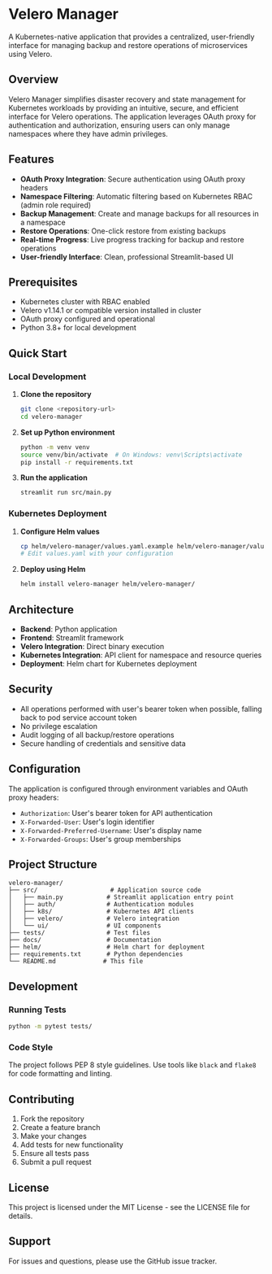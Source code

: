 # Velero Manager

A Kubernetes-native application that provides a centralized, user-friendly interface for managing backup and restore operations of microservices using Velero.

## Overview

Velero Manager simplifies disaster recovery and state management for Kubernetes workloads by providing an intuitive, secure, and efficient interface for Velero operations. The application leverages OAuth proxy for authentication and authorization, ensuring users can only manage namespaces where they have admin privileges.

## Features

- **OAuth Proxy Integration**: Secure authentication using OAuth proxy headers
- **Namespace Filtering**: Automatic filtering based on Kubernetes RBAC (admin role required)
- **Backup Management**: Create and manage backups for all resources in a namespace
- **Restore Operations**: One-click restore from existing backups
- **Real-time Progress**: Live progress tracking for backup and restore operations
- **User-friendly Interface**: Clean, professional Streamlit-based UI

## Prerequisites

- Kubernetes cluster with RBAC enabled
- Velero v1.14.1 or compatible version installed in cluster
- OAuth proxy configured and operational
- Python 3.8+ for local development

## Quick Start

### Local Development

1. **Clone the repository**
   ```bash
   git clone <repository-url>
   cd velero-manager
   ```

2. **Set up Python environment**
   ```bash
   python -m venv venv
   source venv/bin/activate  # On Windows: venv\Scripts\activate
   pip install -r requirements.txt
   ```

3. **Run the application**
   ```bash
   streamlit run src/main.py
   ```

### Kubernetes Deployment

1. **Configure Helm values**
   ```bash
   cp helm/velero-manager/values.yaml.example helm/velero-manager/values.yaml
   # Edit values.yaml with your configuration
   ```

2. **Deploy using Helm**
   ```bash
   helm install velero-manager helm/velero-manager/
   ```

## Architecture

- **Backend**: Python application
- **Frontend**: Streamlit framework
- **Velero Integration**: Direct binary execution
- **Kubernetes Integration**: API client for namespace and resource queries
- **Deployment**: Helm chart for Kubernetes deployment

## Security

- All operations performed with user's bearer token when possible, falling back to pod service account token
- No privilege escalation
- Audit logging of all backup/restore operations
- Secure handling of credentials and sensitive data

## Configuration

The application is configured through environment variables and OAuth proxy headers:

- `Authorization`: User's bearer token for API authentication
- `X-Forwarded-User`: User's login identifier
- `X-Forwarded-Preferred-Username`: User's display name
- `X-Forwarded-Groups`: User's group memberships

## Project Structure

```
velero-manager/
├── src/                    # Application source code
│   ├── main.py            # Streamlit application entry point
│   ├── auth/              # Authentication modules
│   ├── k8s/               # Kubernetes API clients
│   ├── velero/            # Velero integration
│   └── ui/                # UI components
├── tests/                 # Test files
├── docs/                  # Documentation
├── helm/                  # Helm chart for deployment
├── requirements.txt       # Python dependencies
└── README.md             # This file
```

## Development

### Running Tests

```bash
python -m pytest tests/
```

### Code Style

The project follows PEP 8 style guidelines. Use tools like `black` and `flake8` for code formatting and linting.

## Contributing

1. Fork the repository
2. Create a feature branch
3. Make your changes
4. Add tests for new functionality
5. Ensure all tests pass
6. Submit a pull request

## License

This project is licensed under the MIT License - see the LICENSE file for details.

## Support

For issues and questions, please use the GitHub issue tracker.